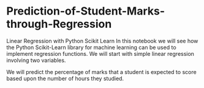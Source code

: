 # Prediction-of-Student-Marks-through-Regression

Linear Regression with Python Scikit Learn
In this notebook we will see how the Python Scikit-Learn library for machine learning can be used to implement regression functions. We will start with simple linear regression involving two variables.

We will predict the percentage of marks that a student is expected to score based upon the number of hours they studied.

